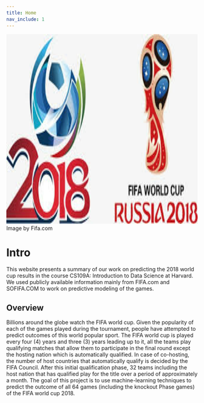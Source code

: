 ```yaml
---
title: Home
nav_include: 1
---
```



<img src="images/overpic.png" width="980" height="500" />
<figcaption class="credit">
    <span>
        	        Image by Fifa.com
	            </span>
  </figcaption>


# Intro

This website presents a summary of our work on predicting the 2018 world cup results in the course CS109A: Introduction to Data Science at Harvard. We used publicly available information mainly from FIFA.com and SOFIFA.COM to work on predictive modeling of the games.


## Overview


Billions around the globe watch the FIFA world cup. Given the popularity of each of the games played during the tournament, people have attempted to predict outcomes of this world popular sport. The FIFA world cup is played every four (4) years and three (3) years leading up to it, all the teams play qualifying matches that allow them to participate in the final round except the hosting nation which is automatically qualified. In case of co-hosting, the number of host countries that automatically qualify is decided by the FIFA Council. After this initial qualification phase, 32 teams including the host nation that has qualified play for the title over a period of approximately a month. The goal of this project is to use machine-learning techniques to predict the outcome of all 64 games (including the knockout Phase games) of the FIFA world cup 2018.
